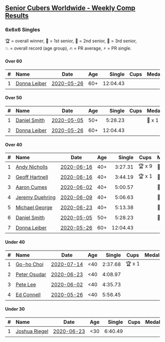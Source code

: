 <style>table {white-space: nowrap;}</style>

## [Senior Cubers Worldwide - Weekly Comp Results](/scw-comp/results/)
### 6x6x6 Singles

<span style="white-space: nowrap;">🏆 = overall winner</span>, <span style="white-space: nowrap;">🥇 = 1st senior</span>, <span style="white-space: nowrap;">🥈 = 2nd senior</span>, <span style="white-space: nowrap;">🥉 = 3rd senior</span>, <span style="white-space: nowrap;">💥 = overall record (age group)</span>, <span style="white-space: nowrap;">🔥 = PR average</span>, <span style="white-space: nowrap;">⚡ = PR single</span>.

#### Over 60

| # | Name | Date | Age | Single | Cups | Medals | Achievements | Video |
| :--: | :-- | :--: | :--: | --: | :--: | :-- | :-- | :-- |
| 1 | [Donna Leiber](../../persons/donna_leiber/666.md) | [2020-05-26](../../results/2020-05-26/666.md) | 60+ | 12:04.43 |  |  | 💥 x 3, ⚡ x 3 | [Link](https://www.facebook.com/events/637852836799991/permalink/640054709913137) |

#### Over 50

| # | Name | Date | Age | Single | Cups | Medals | Achievements | Video |
| :--: | :-- | :--: | :--: | --: | :--: | :-- | :-- | :-- |
| 1 | [Daniel Smith](../../persons/daniel_smith/666.md) | [2020-05-05](../../results/2020-05-05/666.md) | 50+ | 5:28.23 |  | 🥈 x 1 | 💥 x 1, 🔥 x 1, ⚡ x 1 | [Link](https://www.facebook.com/events/557526585195168/permalink/562187611395732) |
| 2 | [Donna Leiber](../../persons/donna_leiber/666.md) | [2020-05-26](../../results/2020-05-26/666.md) | 60+ | 12:04.43 |  |  | 💥 x 3, ⚡ x 3 | [Link](https://www.facebook.com/events/637852836799991/permalink/640054709913137) |

#### Over 40

| # | Name | Date | Age | Single | Cups | Medals | Achievements | Video |
| :--: | :-- | :--: | :--: | --: | :--: | :-- | :-- | :-- |
| 1 | [Andy Nicholls](../../persons/andy_nicholls/666.md) | [2020-06-16](../../results/2020-06-16/666.md) | 40+ | 3:27.31 | 🏆 x 9 | 🥇 x 10, 🥈 x 1 | 💥 x 4, 🔥 x 2, ⚡ x 3 | [Link](https://www.facebook.com/events/256188575607890/permalink/258506008709480) |
| 2 | [Geoff Hartnell](../../persons/geoff_hartnell/666.md) | [2020-06-16](../../results/2020-06-16/666.md) | 40+ | 3:44.19 | 🏆 x 1 | 🥇 x 1, 🥈 x 9, 🥉 x 1 | 🔥 x 3, ⚡ x 2 | [Link](https://www.facebook.com/events/256188575607890/permalink/257143898845691) |
| 3 | [Aaron Cumes](../../persons/aaron_cumes/666.md) | [2020-06-02](../../results/2020-06-02/666.md) | 40+ | 5:00.57 |  | 🥉 x 4 | ⚡ x 3 | [Link](https://www.facebook.com/events/573401076937046/permalink/574489523494868) |
| 4 | [Jeremy Duehring](../../persons/jeremy_duehring/666.md) | [2020-06-09](../../results/2020-06-09/666.md) | 40+ | 5:06.63 |  | 🥉 x 1 | ⚡ x 2 | [Link](https://www.facebook.com/jeremy.duehring/videos/10160093205957846) |
| 5 | [Michael George](../../persons/michael_george/666.md) | [2020-06-23](../../results/2020-06-23/666.md) | 40+ | 5:13.38 |  | 🥉 x 3 | ⚡ x 6 | [Link](https://www.facebook.com/events/268636114456043/permalink/281297979856523) |
| 6 | [Daniel Smith](../../persons/daniel_smith/666.md) | [2020-05-05](../../results/2020-05-05/666.md) | 50+ | 5:28.23 |  | 🥈 x 1 | 💥 x 1, 🔥 x 1, ⚡ x 1 | [Link](https://www.facebook.com/events/557526585195168/permalink/562187611395732) |
| 7 | [Donna Leiber](../../persons/donna_leiber/666.md) | [2020-05-26](../../results/2020-05-26/666.md) | 60+ | 12:04.43 |  |  | 💥 x 3, ⚡ x 3 | [Link](https://www.facebook.com/events/637852836799991/permalink/640054709913137) |

#### Under 40

| # | Name | Date | Age | Single | Cups | Medals | Achievements | Video |
| :--: | :-- | :--: | :--: | --: | :--: | :-- | :-- | :-- |
| 1 | [Go-ho Choi](../../persons/go_ho_choi/666.md) | [2020-07-14](../../results/2020-07-14/666.md) | <40 | 2:37.68 | 🏆 x 1 |  | 💥 x 1, 🔥 x 1, ⚡ x 1 | [Link](https://www.facebook.com/events/2729568740635198/permalink/2730916483833757) |
| 2 | [Peter Osudar](../../persons/peter_osudar/666.md) | [2020-06-23](../../results/2020-06-23/666.md) | <40 | 4:08.97 |  |  | 🔥 x 1, ⚡ x 1 | [Link](https://www.facebook.com/events/268636114456043/permalink/276193687033619) |
| 3 | [Pete Lee](../../persons/pete_lee/666.md) | [2020-06-02](../../results/2020-06-02/666.md) | <40 | 4:35.73 |  |  | ⚡ x 4 | [Link](https://www.facebook.com/events/573401076937046/permalink/574505536826600) |
| 4 | [Ed Connell](../../persons/ed_connell/666.md) | [2020-05-26](../../results/2020-05-26/666.md) | <40 | 5:56.45 |  |  | ⚡ x 1 | [Link](https://www.facebook.com/events/637852836799991/permalink/640361549882453) |

#### Under 30

| # | Name | Date | Age | Single | Cups | Medals | Achievements | Video |
| :--: | :-- | :--: | :--: | --: | :--: | :-- | :-- | :-- |
| 1 | [Joshua Riegel](../../persons/joshua_riegel/666.md) | [2020-06-23](../../results/2020-06-23/666.md) | <30 | 6:40.49 |  |  | ⚡ x 1 | [Link](https://www.facebook.com/events/268636114456043/permalink/277021946950793) |


<!-- Global site tag (gtag.js) - Google Analytics -->
<script async src="https://www.googletagmanager.com/gtag/js?id=UA-86348435-3"></script>
<script>window.dataLayer = window.dataLayer || []; function gtag() {dataLayer.push(arguments);} gtag('js', new Date()); gtag('config', 'UA-86348435-3');</script>
